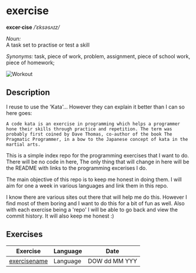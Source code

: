# exercise 

**excer·cise**  */ˈɛksəsʌɪz/*

*Noun:*  
A task set to practise or test a skill

*Synonyms:*	
task, piece of work, problem, assignment, piece of school work, piece of homework;

![Workout](http://cl.ly/image/2e3e3x253g0l/10-workout-songs-from-80s-training-montages_graphics-rocky-iv-training-montage.jpg "Workout")

## Description

I reuse to use the 'Kata'... However they can explain it better than I can so here goes:

```
A code kata is an exercise in programming which helps a programmer hone their skills through practice and repetition. The term was probably first coined by Dave Thomas, co-author of the book The Pragmatic Programmer, in a bow to the Japanese concept of kata in the martial arts.
```

This is a  simple index repo for the programming exercises that I want to do.
There will be no code in here, The only thing that will change in here
will be the README with links to the programming excerises I do. 

The main objective of this repo is to keep me honest in doing them. I will aim
for one a week in various languages and link them in this repo.

I know there are various sites out there that will help me do this. However
I find most of them boring and I want to do this for a bit of fun as well.
Also with each exercise being a 'repo' I will be able to go back and view the
commit history. It will also keep me honest :)

## Exercises 


| Exercise | Language | Date |
| -------- | -------- | ---- |
| [exercisename](URL) | Language | DOW dd MM YYY | 

